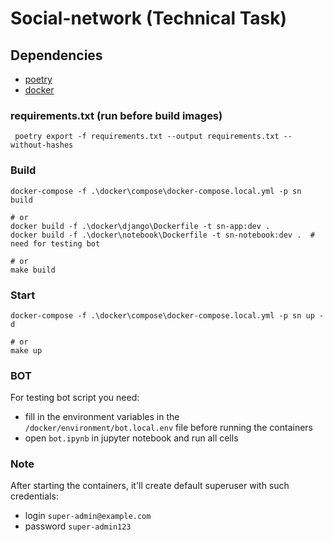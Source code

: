 # Social-network (Technical Task)

## Dependencies

- [poetry](https://python-poetry.org/docs/#installing-manually)
- [docker](https://docs.docker.com/get-docker/)

### requirements.txt (run before build images)

```shell
 poetry export -f requirements.txt --output requirements.txt --without-hashes
```

### Build

```shell
docker-compose -f .\docker\compose\docker-compose.local.yml -p sn build

# or
docker build -f .\docker\django\Dockerfile -t sn-app:dev .
docker build -f .\docker\notebook\Dockerfile -t sn-notebook:dev .  # need for testing bot

# or
make build
```

### Start 

```shell
docker-compose -f .\docker\compose\docker-compose.local.yml -p sn up -d

# or
make up
```

### BOT
For testing bot script you need: 
- fill in the environment variables in the `/docker/environment/bot.local.env` file before running the containers
- open `bot.ipynb` in jupyter notebook and run all cells


### Note
After starting the containers, 
it'll create default superuser with such credentials:
- login `super-admin@example.com`  
- password `super-admin123`